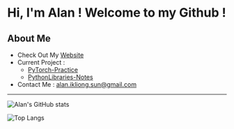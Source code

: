 # Hi, I'm Alan ! Welcome to my Github !

## About Me

* Check Out My [Website](https://YiLongSun.github.io/index.html)
* Current Project :
  * [PyTorch-Practice](https://github.com/YiLongSun/PyTorch-Practice)
  * [PythonLibraries-Notes](https://github.com/YiLongSun/PythonLibraries-Notes)
* Contact Me : alan.ikliong.sun@gmail.com

---

![Alan's GitHub stats](https://github-readme-stats.vercel.app/api?username=YiLongSun&hide_title=true&hide_border=true&show_icons=trueline_height=21&text_color=000&icon_color=000&bg_color=0,ea6161,ffc64d,fffc4d,52fa5a&theme=graywhite)

![Top Langs](https://github-readme-stats.vercel.app/api/top-langs/?username=YiLongSun&hide_title=true&hide_border=true&layout=compact&langs_count=6&text_color=000&icon_color=fff&bg_color=0,52fa5a,4dfcff,c64dff&theme=graywhite)
